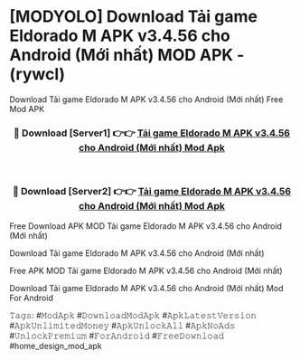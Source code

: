 # [MODYOLO] Download Tải game Eldorado M APK v3.4.56 cho Android (Mới nhất) MOD APK - (rywcl)
Download Tải game Eldorado M APK v3.4.56 cho Android (Mới nhất) Free Mod APK

<div align="center">
<h3>🔴 Download [Server1] 👉👉 <a href="https://apk-comot.site?title=Tải_game_Eldorado_M_APK_v3.4.56_cho_Android_(Mới_nhất)">Tải game Eldorado M APK v3.4.56 cho Android (Mới nhất) Mod Apk</a></h3><br>

<h3>🔴 Download [Server2] 👉👉 <a href="https://apk-comot.site?title=Tải_game_Eldorado_M_APK_v3.4.56_cho_Android_(Mới_nhất)">Tải game Eldorado M APK v3.4.56 cho Android (Mới nhất) Mod Apk</a></h3>
</div>


Free Download APK MOD Tải game Eldorado M APK v3.4.56 cho Android (Mới nhất)

Download Tải game Eldorado M APK v3.4.56 cho Android (Mới nhất) 

Free APK MOD Tải game Eldorado M APK v3.4.56 cho Android (Mới nhất) 

Download Tải game Eldorado M APK v3.4.56 cho Android (Mới nhất) Mod For Android

𝚃𝚊𝚐𝚜: #𝙼𝚘𝚍𝙰𝚙𝚔 #𝙳𝚘𝚠𝚗𝚕𝚘𝚊𝚍𝙼𝚘𝚍𝙰𝚙𝚔 #𝙰𝚙𝚔𝙻𝚊𝚝𝚎𝚜𝚝𝚅𝚎𝚛𝚜𝚒𝚘𝚗 #𝙰𝚙𝚔𝚄𝚗𝚕𝚒𝚖𝚒𝚝𝚎𝚍𝙼𝚘𝚗𝚎𝚢 #𝙰𝚙𝚔𝚄𝚗𝚕𝚘𝚌𝚔𝙰𝚕𝚕 #𝙰𝚙𝚔𝙽𝚘𝙰𝚍𝚜 #𝚄𝚗𝚕𝚘𝚌𝚔𝙿𝚛𝚎𝚖𝚒𝚞𝚖 #𝙵𝚘𝚛𝙰𝚗𝚍𝚛𝚘𝚒𝚍 #𝙵𝚛𝚎𝚎𝙳𝚘𝚠𝚗𝚕𝚘𝚊𝚍 #home_design_mod_apk